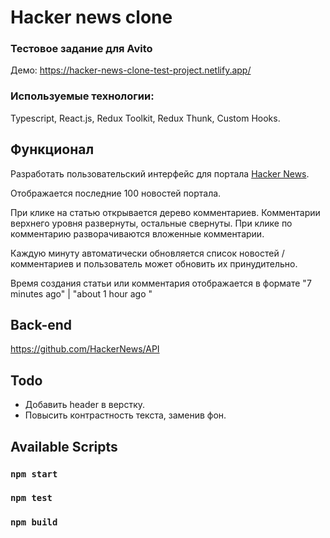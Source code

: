 # Hacker news clone

### Тестовое задание для Avito

Демо: https://hacker-news-clone-test-project.netlify.app/

### Используемые технологии:

Typescript, React.js, Redux Toolkit, Redux Thunk, Custom Hooks.

## Функционал

Разработать пользовательский интерфейс для портала [Hacker News](https://news.ycombinator.com/).

Отображается последние 100 новостей портала.

При клике на статью открывается дерево комментариев.
Комментарии верхнего уровня развернуты, остальные свернуты.
При клике по комментарию разворачиваются вложенные комментарии.

Каждую минуту автоматически обновляется список новостей / комментариев 
и пользователь может обновить их принудительно.

Время создания статьи или комментария отображается в формате "7 minutes ago" 
| "about 1 hour ago "

## Back-end

https://github.com/HackerNews/API

## Todo
* Добавить header в верстку.
* Повысить контрастность текста, заменив фон.

## Available Scripts

### `npm start`

### `npm test`

### `npm build`

